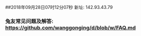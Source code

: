 ##2018年09月28日07时12分07秒 新址: 142.93.43.79
### 兔友常见问题及解答: https://github.com/wanggonging/d/blob/w/FAQ.md
